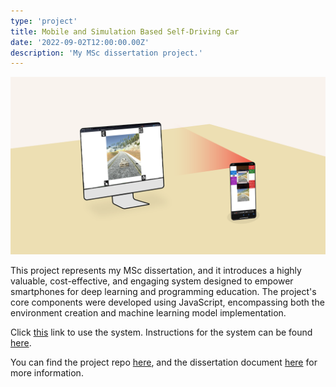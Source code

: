 ```yaml
---
type: 'project'
title: Mobile and Simulation Based Self-Driving Car
date: '2022-09-02T12:00:00.00Z'
description: 'My MSc dissertation project.'
---
```


![MSc Project](./projectFigure.png)

This project represents my MSc dissertation, and it introduces a highly valuable, cost-effective, and engaging system designed to empower smartphones for deep learning and programming education. The project's core components were developed using JavaScript, encompassing both the environment creation and machine learning model implementation.

Click [this](https://claretb.github.io/self-driving-car-simulation/) link to use the system. Instructions for the system can be found [here](https://www.youtube.com/watch?v=ntBm9mr4_ug).

You can find the project repo [here](https://github.com/claretb/self-driving-car-simulation), and the dissertation document [here](https://drive.google.com/file/d/1XmUcTD_SkJGJN9s-Ht3-bgpzIify3lr6/view?usp=drive_link) for more information.
